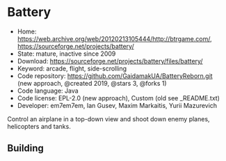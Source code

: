 # Battery

- Home: https://web.archive.org/web/20120213105444/http://btrgame.com/, https://sourceforge.net/projects/battery/
- State: mature, inactive since 2009
- Download: https://sourceforge.net/projects/battery/files/battery/
- Keyword: arcade, flight, side-scrolling
- Code repository: https://github.com/GaidamakUA/BatteryReborn.git (new approach, @created 2019, @stars 3, @forks 1)
- Code language: Java
- Code license: EPL-2.0 (new approach), Custom (old see _README.txt)
- Developer: em7em7em, Ian Gusev, Maxim Markaitis, Yurii Mazurevich

Control an airplane in a top-down view and shoot down enemy planes, helicopters and tanks.

## Building
